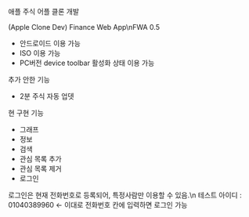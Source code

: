 애플 주식 어플 클론 개발

(Apple Clone Dev)
Finance Web App\nFWA 0.5

- 안드로이드 이용 가능
- ISO 이용 가능
- PC버전 device toolbar 활성화 상태 이용 가능


추가 안한 기능
- 2분 주식 자동 업뎃


현 구현 기능
- 그래프
- 정보
- 검색
- 관심 목록 추가
- 관심 목록 제거
- 로그인


로그인은 현재 전화번호로 등록되어, 특정사람만 이용할 수 있음.\n
테스트 아이디 : 01040389960  ← 이대로 전화번호 칸에 입력하면 로그인 가능